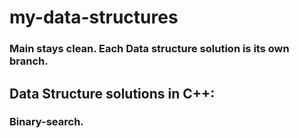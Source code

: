 # my-data-structures
### Main stays clean. Each Data structure solution is its own branch.
## Data Structure solutions in C++:
### Binary-search.
